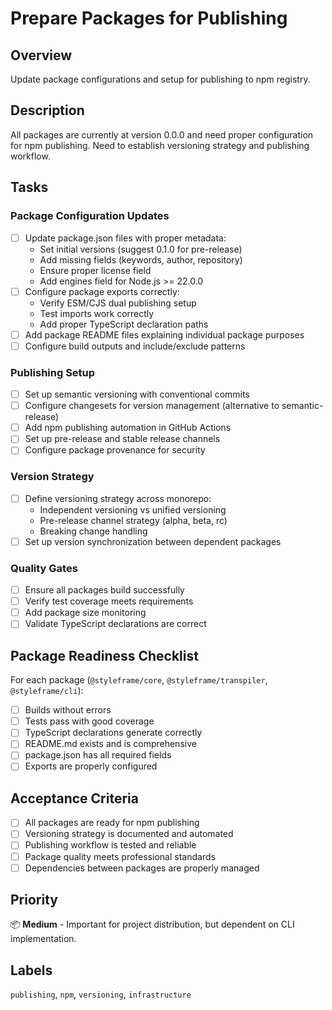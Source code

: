 # Prepare Packages for Publishing

## Overview
Update package configurations and setup for publishing to npm registry.

## Description
All packages are currently at version 0.0.0 and need proper configuration for npm publishing. Need to establish versioning strategy and publishing workflow.

## Tasks

### Package Configuration Updates
- [ ] Update package.json files with proper metadata:
  - Set initial versions (suggest 0.1.0 for pre-release)
  - Add missing fields (keywords, author, repository)
  - Ensure proper license field
  - Add engines field for Node.js >= 22.0.0
- [ ] Configure package exports correctly:
  - Verify ESM/CJS dual publishing setup
  - Test imports work correctly
  - Add proper TypeScript declaration paths
- [ ] Add package README files explaining individual package purposes
- [ ] Configure build outputs and include/exclude patterns

### Publishing Setup
- [ ] Set up semantic versioning with conventional commits
- [ ] Configure changesets for version management (alternative to semantic-release)
- [ ] Add npm publishing automation in GitHub Actions
- [ ] Set up pre-release and stable release channels
- [ ] Configure package provenance for security

### Version Strategy
- [ ] Define versioning strategy across monorepo:
  - Independent versioning vs unified versioning
  - Pre-release channel strategy (alpha, beta, rc)
  - Breaking change handling
- [ ] Set up version synchronization between dependent packages

### Quality Gates
- [ ] Ensure all packages build successfully
- [ ] Verify test coverage meets requirements
- [ ] Add package size monitoring
- [ ] Validate TypeScript declarations are correct

## Package Readiness Checklist
For each package (`@styleframe/core`, `@styleframe/transpiler`, `@styleframe/cli`):
- [ ] Builds without errors
- [ ] Tests pass with good coverage
- [ ] TypeScript declarations generate correctly
- [ ] README.md exists and is comprehensive
- [ ] package.json has all required fields
- [ ] Exports are properly configured

## Acceptance Criteria
- [ ] All packages are ready for npm publishing
- [ ] Versioning strategy is documented and automated
- [ ] Publishing workflow is tested and reliable
- [ ] Package quality meets professional standards
- [ ] Dependencies between packages are properly managed

## Priority
📦 **Medium** - Important for project distribution, but dependent on CLI implementation.

## Labels
`publishing`, `npm`, `versioning`, `infrastructure`
